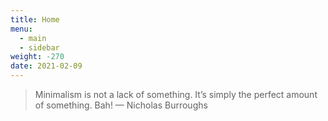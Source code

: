 ```yaml
---
title: Home
menu:
  - main
  - sidebar
weight: -270
date: 2021-02-09
---
```

> Minimalism is not a lack of something. It’s simply the perfect amount of something. Bah!
> — Nicholas Burroughs
